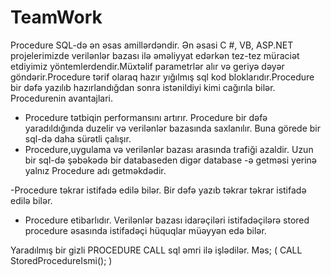 # TeamWork



Procedure SQL-də ən əsas amillərdəndir. Ən əsasi C #, VB, ASP.NET  projelerimizde verilənlər bazası ilə əməliyyat edərkən tez-tez müraciət etdiyimiz yöntemlerdendir.Müxtəlif parametrlər alır və geriyə dəyər göndərir.Procedure tərif olaraq hazır yığılmış sql kod bloklarıdır.Procedure bir dəfə yazılıb hazırlandığdan sonra istənildiyi kimi cağırıla bilər.
Procedurenin avantajlari.
- Procedure tətbiqin performansını artırır. Procedure bir dəfə yaradıldığında duzelir  və verilənlər bazasında saxlanılır. Buna görede bir sql-də daha sürətli çalışır.
- Procedure,uygulama və verilənlər bazası arasında  trafiği azaldir. Uzun bir sql-də şəbəkədə bir  databaseden digər database -ə  getməsi yerinə yalnız  Procedure  adı  getməkdədir.

-Procedure təkrar istifadə edilə bilər. Bir dəfə yazıb təkrar təkrar istifadə edilə bilər.
- Procedure etibarlıdır. Verilənlər bazası idarəçiləri istifadəçilərə stored procedure əsasında istifadəçi hüquqlar müəyyən edə bilər.

Yaradılmış bir gizli PROCEDURE CALL sql əmri ilə işlədilər.
Məs;
( CALL StoredProcedureIsmi(); )	


